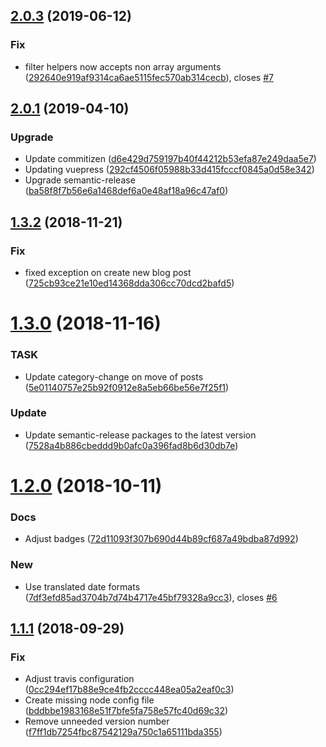 ## [2.0.3](https://github.com/breadlesscode/neos-blog/compare/v2.0.2...v2.0.3) (2019-06-12)


### Fix

* filter helpers now accepts non array arguments ([292640e919af9314ca6ae5115fec570ab314cecb](https://github.com/breadlesscode/neos-blog/commit/292640e919af9314ca6ae5115fec570ab314cecb)), closes [#7](https://github.com/breadlesscode/neos-blog/issues/7)

## [2.0.1](https://github.com/breadlesscode/neos-blog/compare/v2.0.0...v2.0.1) (2019-04-10)


### Upgrade

* Update commitizen ([d6e429d759197b40f44212b53efa87e249daa5e7](https://github.com/breadlesscode/neos-blog/commit/d6e429d759197b40f44212b53efa87e249daa5e7))
* Updating vuepress ([292cf4506f05988b33d415fcccf0845a0d58e342](https://github.com/breadlesscode/neos-blog/commit/292cf4506f05988b33d415fcccf0845a0d58e342))
* Upgrade semantic-release ([ba58f8f7b56e6a1468def6a0e48af18a96c47af0](https://github.com/breadlesscode/neos-blog/commit/ba58f8f7b56e6a1468def6a0e48af18a96c47af0))

## [1.3.2](https://github.com/breadlesscode/neos-blog/compare/v1.3.1...v1.3.2) (2018-11-21)


### Fix

* fixed exception on create new blog post ([725cb93ce21e10ed14368dda306cc70dcd2bafd5](https://github.com/breadlesscode/neos-blog/commit/725cb93ce21e10ed14368dda306cc70dcd2bafd5))

# [1.3.0](https://github.com/breadlesscode/neos-blog/compare/v1.2.0...v1.3.0) (2018-11-16)


### TASK

* Update category-change on move of posts ([5e01140757e25b92f0912e8a5eb66be56e7f25f1](https://github.com/breadlesscode/neos-blog/commit/5e01140757e25b92f0912e8a5eb66be56e7f25f1))

### Update

* Update semantic-release packages to the latest version ([7528a4b886cbeddd9b0afc0a396fad8b6d30db7e](https://github.com/breadlesscode/neos-blog/commit/7528a4b886cbeddd9b0afc0a396fad8b6d30db7e))

# [1.2.0](https://github.com/breadlesscode/neos-blog/compare/v1.1.1...v1.2.0) (2018-10-11)


### Docs

* Adjust badges ([72d11093f307b690d44b89cf687a49bdba87d992](https://github.com/breadlesscode/neos-blog/commit/72d11093f307b690d44b89cf687a49bdba87d992))

### New

* Use translated date formats ([7df3efd85ad3704b7d74b4717e45bf79328a9cc3](https://github.com/breadlesscode/neos-blog/commit/7df3efd85ad3704b7d74b4717e45bf79328a9cc3)), closes [#6](https://github.com/breadlesscode/neos-blog/issues/6)

## [1.1.1](https://github.com/breadlesscode/neos-blog/compare/v1.1.0...v1.1.1) (2018-09-29)


### Fix

* Adjust travis configuration ([0cc294ef17b88e9ce4fb2cccc448ea05a2eaf0c3](https://github.com/breadlesscode/neos-blog/commit/0cc294ef17b88e9ce4fb2cccc448ea05a2eaf0c3))
* Create missing node config file ([bddbbe1983168e51f7bfe5fa758e57fc40d69c32](https://github.com/breadlesscode/neos-blog/commit/bddbbe1983168e51f7bfe5fa758e57fc40d69c32))
* Remove unneeded version number ([f7ff1db7254fbc87542129a750c1a65111bda355](https://github.com/breadlesscode/neos-blog/commit/f7ff1db7254fbc87542129a750c1a65111bda355))
